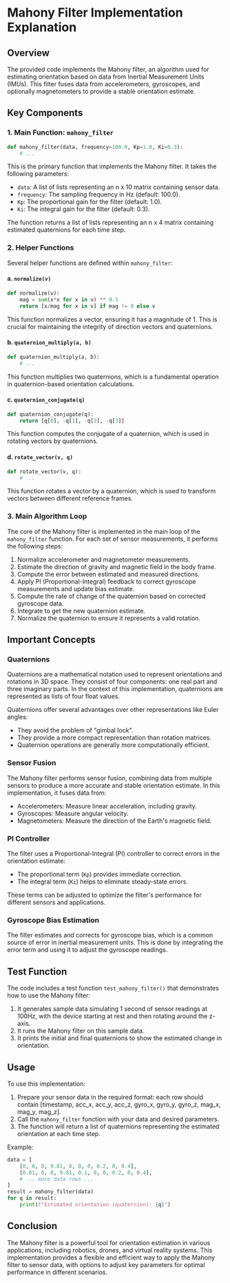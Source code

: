# Mahony Filter Implementation Explanation

## Overview

The provided code implements the Mahony filter, an algorithm used for estimating orientation based on data from Inertial Measurement Units (IMUs). This filter fuses data from accelerometers, gyroscopes, and optionally magnetometers to provide a stable orientation estimate.

## Key Components

### 1. Main Function: `mahony_filter`

```python
def mahony_filter(data, frequency=100.0, Kp=1.0, Ki=0.3):
    # ...
```

This is the primary function that implements the Mahony filter. It takes the following parameters:

- `data`: A list of lists representing an n x 10 matrix containing sensor data.
- `frequency`: The sampling frequency in Hz (default: 100.0).
- `Kp`: The proportional gain for the filter (default: 1.0).
- `Ki`: The integral gain for the filter (default: 0.3).

The function returns a list of lists representing an n x 4 matrix containing estimated quaternions for each time step.

### 2. Helper Functions

Several helper functions are defined within `mahony_filter`:

#### a. `normalize(v)`

```python
def normalize(v):
    mag = sum(x*x for x in v) ** 0.5
    return [x/mag for x in v] if mag != 0 else v
```

This function normalizes a vector, ensuring it has a magnitude of 1. This is crucial for maintaining the integrity of direction vectors and quaternions.

#### b. `quaternion_multiply(a, b)`

```python
def quaternion_multiply(a, b):
    # ...
```

This function multiplies two quaternions, which is a fundamental operation in quaternion-based orientation calculations.

#### c. `quaternion_conjugate(q)`

```python
def quaternion_conjugate(q):
    return [q[0], -q[1], -q[2], -q[3]]
```

This function computes the conjugate of a quaternion, which is used in rotating vectors by quaternions.

#### d. `rotate_vector(v, q)`

```python
def rotate_vector(v, q):
    # ...
```

This function rotates a vector by a quaternion, which is used to transform vectors between different reference frames.

### 3. Main Algorithm Loop

The core of the Mahony filter is implemented in the main loop of the `mahony_filter` function. For each set of sensor measurements, it performs the following steps:

1. Normalize accelerometer and magnetometer measurements.
2. Estimate the direction of gravity and magnetic field in the body frame.
3. Compute the error between estimated and measured directions.
4. Apply PI (Proportional-Integral) feedback to correct gyroscope measurements and update bias estimate.
5. Compute the rate of change of the quaternion based on corrected gyroscope data.
6. Integrate to get the new quaternion estimate.
7. Normalize the quaternion to ensure it represents a valid rotation.

## Important Concepts

### Quaternions

Quaternions are a mathematical notation used to represent orientations and rotations in 3D space. They consist of four components: one real part and three imaginary parts. In the context of this implementation, quaternions are represented as lists of four float values.

Quaternions offer several advantages over other representations like Euler angles:
- They avoid the problem of "gimbal lock".
- They provide a more compact representation than rotation matrices.
- Quaternion operations are generally more computationally efficient.

### Sensor Fusion

The Mahony filter performs sensor fusion, combining data from multiple sensors to produce a more accurate and stable orientation estimate. In this implementation, it fuses data from:
- Accelerometers: Measure linear acceleration, including gravity.
- Gyroscopes: Measure angular velocity.
- Magnetometers: Measure the direction of the Earth's magnetic field.

### PI Controller

The filter uses a Proportional-Integral (PI) controller to correct errors in the orientation estimate:
- The proportional term (`Kp`) provides immediate correction.
- The integral term (`Ki`) helps to eliminate steady-state errors.

These terms can be adjusted to optimize the filter's performance for different sensors and applications.

### Gyroscope Bias Estimation

The filter estimates and corrects for gyroscope bias, which is a common source of error in inertial measurement units. This is done by integrating the error term and using it to adjust the gyroscope readings.

## Test Function

The code includes a test function `test_mahony_filter()` that demonstrates how to use the Mahony filter:

1. It generates sample data simulating 1 second of sensor readings at 100Hz, with the device starting at rest and then rotating around the z-axis.
2. It runs the Mahony filter on this sample data.
3. It prints the initial and final quaternions to show the estimated change in orientation.

## Usage

To use this implementation:

1. Prepare your sensor data in the required format: each row should contain [timestamp, acc_x, acc_y, acc_z, gyro_x, gyro_y, gyro_z, mag_x, mag_y, mag_z].
2. Call the `mahony_filter` function with your data and desired parameters.
3. The function will return a list of quaternions representing the estimated orientation at each time step.

Example:
```python
data = [
    [0, 0, 0, 9.81, 0, 0, 0, 0.2, 0, 0.4],
    [0.01, 0, 0, 9.81, 0.1, 0, 0, 0.2, 0, 0.4],
    # ... more data rows ...
]
result = mahony_filter(data)
for q in result:
    print(f"Estimated orientation (quaternion): {q}")
```

## Conclusion

The Mahony filter is a powerful tool for orientation estimation in various applications, including robotics, drones, and virtual reality systems. This implementation provides a flexible and efficient way to apply the Mahony filter to sensor data, with options to adjust key parameters for optimal performance in different scenarios.
